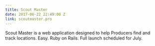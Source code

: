 ```yaml
---
title: Scout Master
date: 2017-06-22 22:49:00 Z
link: scoutmaster.pro
---
```


Scout Master is a web application designed to help Producers find and track locations. Easy. Ruby on Rails. Full launch scheduled for July.